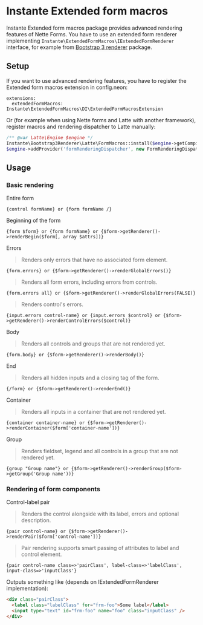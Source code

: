 # Instante Extended form macros

Instante Extended form macros package provides advanced rendering features
 of Nette Forms. You have to use an extended form renderer implementing
 <code>Instante\ExtendedFormMacros\IExtendedFormRenderer</code> interface,
 for example from [Bootstrap 3 renderer](https://github.com/instante/bootstrap3renderer)
 package.

## Setup

If you want to use advanced rendering features, you have to register the Extended form macros extension in config.neon:

```
extensions:
  extendedFormMacros: Instante\ExtendedFormMacros\DI\ExtendedFormMacrosExtension
```

Or (for example when using Nette forms and Latte with another framework),
 register macros and rendering dispatcher to Latte manually: 

```php
/** @var Latte\Engine $engine */
Instante\Bootstrap3Renderer\Latte\FormMacros::install($engine->getCompiler());
$engine->addProvider('formRenderingDispatcher', new FormRenderingDispatcher);
```

## Usage

### Basic rendering

Entire form

```smarty
{control formName} or {form formName /}
```

Beginning of the form

```smarty
{form $form} or {form formName} or {$form->getRenderer()->renderBegin($form[, array $attrs])}
```

Errors

> Renders only errors that have no associated form element.
```smarty
{form.errors} or {$form->getRenderer()->renderGlobalErrors()}
```

> Renders all form errors, including errors from controls.
```smarty
{form.errors all} or {$form->getRenderer()->renderGlobalErrors(FALSE)}
```

> Renders control's errors.
```smarty
{input.errors control-name} or {input.errors $control} or {$form->getRenderer()->renderControlErrors($control)}
```

Body

> Renders all controls and groups that are not rendered yet.
```smarty
{form.body} or {$form->getRenderer()->renderBody()} 
```

End

> Renders all hidden inputs and a closing tag of the form.
```smarty
{/form} or {$form->getRenderer()->renderEnd()}
```

Container

> Renders all inputs in a container that are not rendered yet.
```smarty
{container container-name} or {$form->getRenderer()->renderContainer($form['container-name'])}
```

Group

> Renders fieldset, legend and all controls in a group that are not rendered yet.
```smarty
{group "Group name"} or {$form->getRenderer()->renderGroup($form->getGroup('Group name'))}
```

### Rendering of form components

Control-label pair

> Renders the control alongside with its label, errors and optional description.
```smarty
{pair control-name} or {$form->getRenderer()->renderPair($form['control-name'])} 
```

> Pair rendering supports smart passing of attributes to label and control element.
```smarty
{pair control-name class=>'pairClass', label-class=>'labelClass', input-class=>'inputClass'} 
```
Outputs something like (depends on IExtendedFormRenderer implementation):
```html
<div class="pairClass">
  <label class="labelClass" for="frm-foo">Some label</label>
  <input type="text" id="frm-foo" name="foo" class="inputClass" />
</div>
```
